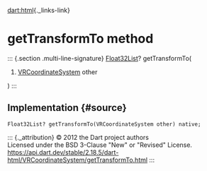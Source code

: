 [dart:html](../../dart-html/dart-html-library){._links-link}

getTransformTo method
=====================

::: {.section .multi-line-signature}
[Float32List](../../dart-typed_data/float32list-class)? getTransformTo(

1.  [VRCoordinateSystem](../vrcoordinatesystem-class) other

)
:::

Implementation {#source}
--------------

``` {.language-dart data-language="dart"}
Float32List? getTransformTo(VRCoordinateSystem other) native;
```

::: {._attribution}
© 2012 the Dart project authors\
Licensed under the BSD 3-Clause \"New\" or \"Revised\" License.\
<https://api.dart.dev/stable/2.18.5/dart-html/VRCoordinateSystem/getTransformTo.html>
:::
